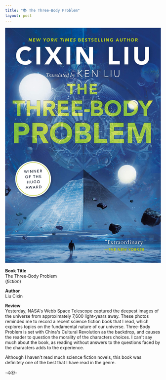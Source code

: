 ```yaml
---
title: "📚 The Three-Body Problem"
layout: post
---
```


![threebody](/assets/threebody.jpg)

**Book Title**   
The Three-Body Problem   
(_fiction_)

**Author**   
Liu Cixin

**Review**   
Yesterday, NASA's Webb Space Telescope captured the deepest images of the universe from approximately 7,600 light-years away.
These photos reminded me to record a recent science fiction book that I read, which explores topics on the fundamental nature of our universe. 
Three-Body Problem is set with China's Cultural Revolution as the backdrop, and causes the reader to question the morality of the characters choices. 
I can't say much about the book, as reading without answers to the questions faced by the characters adds to the experience.

Although I haven't read much science fiction novels, this book was definitely one of the best that I have read in the genre. 


-수완-



